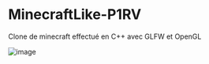 # MinecraftLike-P1RV
Clone de minecraft effectué en C++ avec GLFW et OpenGL


![image](https://github.com/user-attachments/assets/a9466c1a-eefa-4ecb-b115-42912a23a118)
